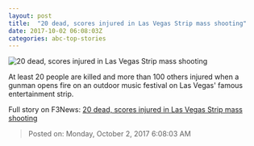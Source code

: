 ```yaml
---
layout: post
title:  "20 dead, scores injured in Las Vegas Strip mass shooting"
date: 2017-10-02 06:08:03Z
categories: abc-top-stories
---
```


![20 dead, scores injured in Las Vegas Strip mass shooting](http://www.abc.net.au/news/image/9008608-1x1-700x700.jpg)

At least 20 people are killed and more than 100 others injured when a gunman opens fire on an outdoor music festival on Las Vegas' famous entertainment strip.


Full story on F3News: [20 dead, scores injured in Las Vegas Strip mass shooting](http://www.f3nws.com/n/mzQyaE)

> Posted on: Monday, October 2, 2017 6:08:03 AM
